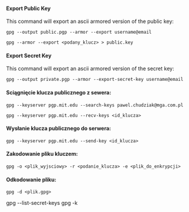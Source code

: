 #### Export Public Key

This command will export an ascii armored version of the public key:
```
gpg --output public.pgp --armor --export username@email
```
```
gpg --armor --export <podany_klucz> > public.key
```

#### Export Secret Key

This command will export an ascii armored version of the secret key:
```
gpg --output private.pgp --armor --export-secret-key username@email
```

#### Sciągnięcie klucza publicznego z sewera:
```
gpg --keyserver pgp.mit.edu --search-keys pawel.chudziak@mga.com.pl
```

```
gpg --keyserver pgp.mit.edu --recv-keys <id_klucza>
```

#### Wysłanie klucza publicznego do serwera:
```
gpg --keyserver pgp.mit.edu --send-key <id_klucza>
```

#### Zakodowanie pliku kluczem:
```
gpg -o <plik_wyjsciowy> -r <podanie_klucza> -e <plik_do_enkrypcji>
```

#### Odkodowanie pliku:
```
gpg -d <plik.gpg>
```


gpg --list-secret-keys
gpg -k
